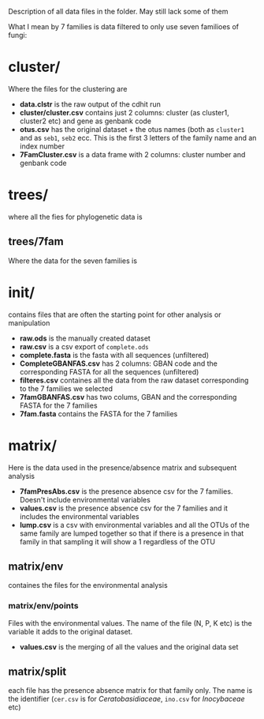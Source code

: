 Description  of all data files in the folder. May still lack some of them

What I mean by 7 families is data filtered to only use seven familioes of fungi: 

# cluster/

Where the files for the clustering are


* **data.clstr** is the raw output of the cdhit run
* **cluster/cluster.csv** contains just 2 columns: cluster (as cluster1, cluster2 etc) and gene as genbank code
* **otus.csv** has the original dataset + the otus names (both as `cluster1` and as `seb1`, `seb2` ecc. This is the first 3 letters of the family name and an index number
* **7FamCluster.csv** is a data frame with 2 columns: cluster number and genbank code


# trees/

where all the fies for phylogenetic data is

## trees/7fam

Where the data for the seven families is



# init/
contains files that are often the starting point for other analysis or manipulation

* **raw.ods** is the manually created dataset
* **raw.csv** is a csv export of `complete.ods`
* **complete.fasta** is the fasta with all sequences (unfiltered)
* **CompleteGBANFAS.csv** has 2 columns: GBAN code and the corresponding FASTA for all the sequences (unfiltered)
* **filteres.csv** containes all the data from the raw dataset corresponding to the 7 families we selected
* **7famGBANFAS.csv** has two colums, GBAN and the corresponding FASTA for the 7 families
* **7fam.fasta** contains the FASTA for the 7 families

# matrix/

Here is the data used in  the presence/absence matrix and subsequent analysis

* **7famPresAbs.csv** is the presence absence csv for the 7 families. Doesn't include environmental variables
* **values.csv** is the presence absence csv for the 7 families and it includes the environmental variables
* **lump.csv** is a csv with environmental variables and all the OTUs of the same family are lumped together so that if there is a presence in that family in that sampling it will show a 1 regardless of the OTU


## matrix/env

containes the files for the environmental analysis

### matrix/env/points

Files with the environmental values. The name of the file (N, P, K etc) is the variable it adds to the original dataset.
* **values.csv** is the merging of all the values and the original data set


## matrix/split

each file has the presence absence matrix for that family only. The name is the identifier (`cer.csv` is for *Ceratobasidiaceae*, `ino.csv` for *Inocybaceae* etc)